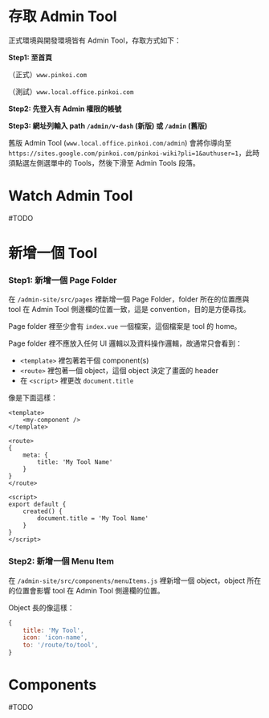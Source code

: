 # 存取 Admin Tool

正式環境與開發環境皆有 Admin Tool，存取方式如下：

**Step1: 至首頁**

（正式）`www.pinkoi.com`

（測試）`www.local.office.pinkoi.com`

**Step2: 先登入有 Admin 權限的帳號**

**Step3: 網址列輸入 path `/admin/v-dash` (新版) 或 `/admin` (舊版)**

舊版 Admin Tool (`www.local.office.pinkoi.com/admin`) 會將你導向至 `https://sites.google.com/pinkoi.com/pinkoi-wiki?pli=1&authuser=1`，此時須點選左側選單中的 Tools，然後下滑至 Admin Tools 段落。

# Watch Admin Tool

#TODO 

# 新增一個 Tool

### Step1: 新增一個 Page Folder

在 `/admin-site/src/pages` 裡新增一個 Page Folder，folder 所在的位置應與 tool 在 Admin Tool 側邊欄的位置一致，這是 convention，目的是方便尋找。

Page folder 裡至少會有 `index.vue` 一個檔案，這個檔案是 tool 的 home。

Page folder 裡不應放入任何 UI 邏輯以及資料操作邏輯，故通常只會看到：

- `<template>` 裡包著若干個 component(s)
- `<route>` 裡包著一個 object，這個 object 決定了畫面的 header
- 在 `<script>` 裡更改 `document.title`

像是下面這樣：

```vue
<template>
    <my-component />
</template>

<route>
{
    meta: {
        title: 'My Tool Name'
    }
}
</route>

<script>
export default {
    created() {
        document.title = 'My Tool Name'
    }
}
</script>
```

### Step2: 新增一個 Menu Item

在 `/admin-site/src/components/menuItems.js` 裡新增一個 object，object 所在的位置會影響 tool 在 Admin Tool 側邊欄的位置。

Object 長的像這樣：

```javascript
{
    title: 'My Tool',
    icon: 'icon-name',
    to: '/route/to/tool',
}
```

# Components

#TODO 

